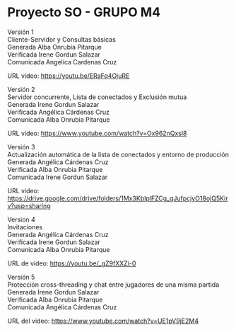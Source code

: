 # Proyecto SO - GRUPO M4

Versión 1 <br />
Cliente-Servidor y Consultas básicas <br />
Generada Alba Onrubia Pitarque <br />
Verificada Irene Gordun Salazar <br />
Comunicada Angelica Cardenas Cruz <br />

URL video: https://youtu.be/ERaFq4OjuRE <br />

Versión 2<br />
Servidor concurrente, Lista de conectados y Exclusión mutua <br />
Generada Irene Gordun Salazar <br />
Verificada Angélica Cárdenas Cruz  <br />
Comunicada Alba Onrubia Pitarque  <br />

URL video: https://www.youtube.com/watch?v=Ox962nQxsl8  <br />

Versión 3<br />
Actualización automática de la lista de conectados y entorno de producción <br />
Generada Angélica Cárdenas Cruz <br />
Verificada Alba Onrubia Pitarque  <br />
Comunicada Irene Gordun Salazar  <br />

URL video:  https://drive.google.com/drive/folders/1Mx3KbIplFZCg_gJufpcjyO18ojQ5Kirv?usp=sharing <br />

Version 4 <br />
Invitaciones <br />
Generada Angélica Cárdenas Cruz <br />
Verificada Irene Gordun Salazar <br />
Comunicada Alba Onrubia Pitarque <br />

URL de video: https://youtu.be/_gZ9fXXZi-0 <br />

Versión 5 <br />
Protección cross-threading y chat entre jugadores de una misma partida <br />
Generada Irene Gordun Salazar <br />
Verificada Alba Onrubia Pitarque  <br />
Comunicada Angélica Cárdenas Cruz  <br />

URL del video: https://www.youtube.com/watch?v=UE1pV9jE2M4 <br />
